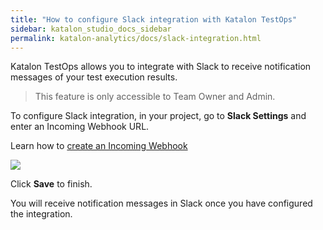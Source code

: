 ```yaml
---
title: "How to configure Slack integration with Katalon TestOps"
sidebar: katalon_studio_docs_sidebar
permalink: katalon-analytics/docs/slack-integration.html
---
```

Katalon TestOps allows you to integrate with Slack to receive notification messages of your test execution results.

> This feature is only accessible to Team Owner and Admin.


To configure Slack integration, in your project, go to **Slack Settings** and enter an Incoming Webhook URL. 

Learn how to [create an Incoming Webhook](https://api.slack.com/messaging/webhooks)

<img src="https://github.com/katalon-studio/docs-images/raw/master/katalon-analytics/docs/slack-integration/slack-settings.png" width="" height="">

Click **Save** to finish.

You will receive notification messages in Slack once you have configured the integration.